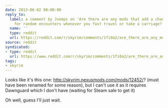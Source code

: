 ```yaml
---
date: 2013-06-02 00:00:00
reply_to:
  label: a comment by Jsemps on 'Are there are any mods that add a chance of stopping
    for random encounters whenever you fast travel or take a carriage?' on /r/skyrim
  name: ''
  type: reddit
  url: https://reddit.com/r/skyrim/comments/1fi0a2/are_there_are_any_mods_that_add_a_chance_of/caagach/
source: reddit
syndicated:
- type: reddit
  url: https://www.reddit.com/r/skyrim/comments/1fi0a2/are_there_are_any_mods_that_add_a_chance_of/caaiscc/
tags:
- skyrim
---
```


Looks like it's this one: http://skyrim.nexusmods.com/mods/12452/? (must have been renamed for some reason), but I can't use it as it requires Dawnguard which I don't have (waiting for Steam sale to get it)

Oh well, guess I'll just wait.